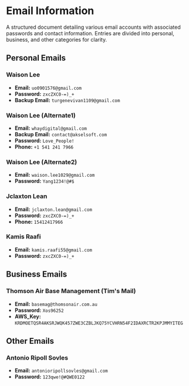 # Email Information

A structured document detailing various email accounts with associated passwords and contact information. Entries are divided into personal, business, and other categories for clarity.

## Personal Emails

### Waison Lee
- **Email:** `uo0901576@gmail.com`
- **Password:** `zxcZXC0-=)_+`
- **Backup Email:** `turgenevivan1109@gmail.com`


### Waison Lee (Alternate1)
- **Email:** `whaydigital@gmail.com`
- **Backup Email:** `contact@akselsoft.com`
- **Password:** `Love_People!`
- **Phone:** `+1 541 241 7966`

### Waison Lee (Alternate2)
- **Email:** `waison.lee1029@gmail.com`
- **Password:** `Yang1234!@#$`


### Jclaxton Lean
- **Email:** `jclaxton.lean@gmail.com` 
- **Password:** `zxcZXC0-=)_+`
- **Phone:** `15412417966`

### Kamis Raafi
- **Email:** `kamis.raafi55@gmail.com`
- **Password:** `zxcZXC0-=)_+`


## Business Emails

### Thomson Air Base Management (Tim's Mail)
- **Email:** `basemag@thomsonair.com.au`
- **Password:** `Xos96252`
- **AWS_Key:** `KRDMOETQSR4AKSRJWQK457ZWE3CZBLJKQ75YCVHRN54F2IDAXRCTR2KPJMMYITEG`


## Other Emails

### Antonio Ripoll Sovles
- **Email:** `antonioripollsovles@gmail.com`
- **Password:** `123qwe!@#QWE0122`

